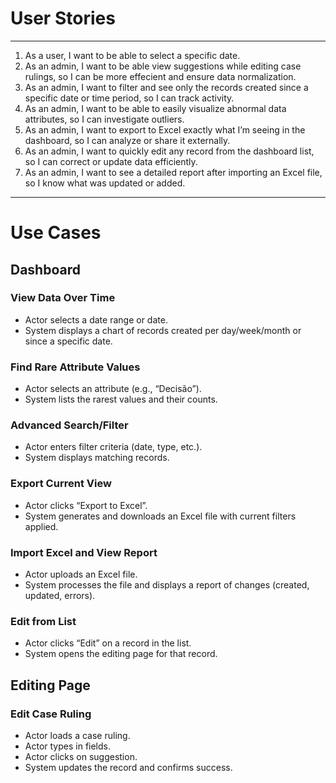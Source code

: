 
# User Stories
-------------
1. As a user, I want to be able to select a specific date.
2. As an admin, I want to be able view suggestions while editing case rulings, so I can be more effecient and ensure data normalization.
3. As an admin, I want to filter and see only the records created since a specific date or time period, so I can track activity.
4. As an admin, I want to be able to easily visualize abnormal data attributes, so I can investigate outliers.
6. As an admin, I want to export to Excel exactly what I’m seeing in the dashboard, so I can analyze or share it externally.
7. As an admin, I want to quickly edit any record from the dashboard list, so I can correct or update data efficiently.
8. As an admin, I want to see a detailed report after importing an Excel file, so I know what was updated or added.
---------------------------------------------------------------------------------------------------------

# Use Cases

## Dashboard


### View Data Over Time
- Actor selects a date range or date.
- System displays a chart of records created per day/week/month or since a specific date.

### Find Rare Attribute Values
- Actor selects an attribute (e.g., “Decisão”).
- System lists the rarest values and their counts.

### Advanced Search/Filter
- Actor enters filter criteria (date, type, etc.).
- System displays matching records.

### Export Current View
- Actor clicks “Export to Excel”.
- System generates and downloads an Excel file with current filters applied.

### Import Excel and View Report
- Actor uploads an Excel file.
- System processes the file and displays a report of changes (created, updated, errors).

### Edit from List
- Actor clicks “Edit” on a record in the list.
- System opens the editing page for that record.


## Editing Page

### Edit Case Ruling
- Actor loads a case ruling.
- Actor types in fields.
- Actor clicks on suggestion.
- System updates the record and confirms success.
